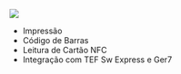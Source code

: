 [![](https://pbs.twimg.com/media/EKzBdw7WwAQrq8J.png)](https://www.gertec.com.br/)

  - Impressão 
  - Código de Barras
  - Leitura de Cartão NFC
  - Integração com TEF Sw Express e Ger7
